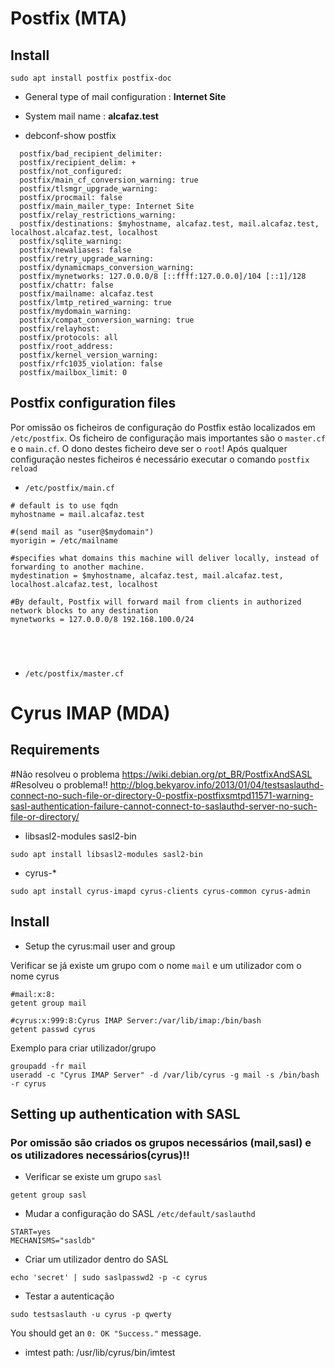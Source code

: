 # Postfix (MTA)

## Install

``` shell
sudo apt install postfix postfix-doc
```

+ General type of mail configuration : **Internet Site**
+ System mail name : **alcafaz.test**

+ debconf-show postfix
```shell
  postfix/bad_recipient_delimiter:
  postfix/recipient_delim: +
  postfix/not_configured:
  postfix/main_cf_conversion_warning: true
  postfix/tlsmgr_upgrade_warning:
  postfix/procmail: false
  postfix/main_mailer_type: Internet Site
  postfix/relay_restrictions_warning:
  postfix/destinations: $myhostname, alcafaz.test, mail.alcafaz.test, localhost.alcafaz.test, localhost
  postfix/sqlite_warning:
  postfix/newaliases: false
  postfix/retry_upgrade_warning:
  postfix/dynamicmaps_conversion_warning:
  postfix/mynetworks: 127.0.0.0/8 [::ffff:127.0.0.0]/104 [::1]/128
  postfix/chattr: false
  postfix/mailname: alcafaz.test
  postfix/lmtp_retired_warning: true
  postfix/mydomain_warning:
  postfix/compat_conversion_warning: true
  postfix/relayhost:
  postfix/protocols: all
  postfix/root_address:
  postfix/kernel_version_warning:
  postfix/rfc1035_violation: false
  postfix/mailbox_limit: 0

```


## Postfix configuration files

Por omissão os ficheiros de configuração do Postfix estão localizados em `/etc/postfix`. Os ficheiro de configuração mais importantes são o `master.cf` e o `main.cf`. O dono destes ficheiro deve ser o `root`!
Após qualquer configuração nestes ficheiros é necessário executar o comando `postfix reload`

+ `/etc/postfix/main.cf`
```shell
# default is to use fqdn
myhostname = mail.alcafaz.test

#(send mail as "user@$mydomain")
myorigin = /etc/mailname

#specifies what domains this machine will deliver locally, instead of forwarding to another machine.
mydestination = $myhostname, alcafaz.test, mail.alcafaz.test, localhost.alcafaz.test, localhost

#By default, Postfix will forward mail from clients in authorized network blocks to any destination
mynetworks = 127.0.0.0/8 192.168.100.0/24





```


+ `/etc/postfix/master.cf`



# Cyrus IMAP (MDA)

## Requirements

\#Não resolveu o problema
https://wiki.debian.org/pt_BR/PostfixAndSASL
\#Resolveu o problema!!
http://blog.bekyarov.info/2013/01/04/testsaslauthd-connect-no-such-file-or-directory-0-postfix-postfixsmtpd11571-warning-sasl-authentication-failure-cannot-connect-to-saslauthd-server-no-such-file-or-directory/


+ libsasl2-modules sasl2-bin
```shell
sudo apt install libsasl2-modules sasl2-bin
```

+ cyrus-*
```shell
sudo apt install cyrus-imapd cyrus-clients cyrus-common cyrus-admin
```


## Install

+ Setup the cyrus:mail user and group

Verificar se já existe um grupo com o nome `mail` e um utilizador com o nome cyrus
```shell
#mail:x:8:
getent group mail

#cyrus:x:999:8:Cyrus IMAP Server:/var/lib/imap:/bin/bash
getent passwd cyrus
```

Exemplo para criar utilizador/grupo
```shell
groupadd -fr mail
useradd -c "Cyrus IMAP Server" -d /var/lib/cyrus -g mail -s /bin/bash -r cyrus
```

## Setting up authentication with SASL

### Por omissão são criados os grupos necessários (mail,sasl) e os utilizadores necessários(cyrus)!!

+ Verificar se existe um grupo `sasl`
```shell
getent group sasl
```

+ Mudar a configuração do SASL `/etc/default/saslauthd`
```shell
START=yes
MECHANISMS="sasldb"
```

+ Criar um utilizador dentro do SASL
```shell
echo 'secret' | sudo saslpasswd2 -p -c cyrus
```

+ Testar a autenticação
```shell
sudo testsaslauth -u cyrus -p qwerty
```
You should get an `0: OK "Success."` message.



+ imtest
path: /usr/lib/cyrus/bin/imtest
